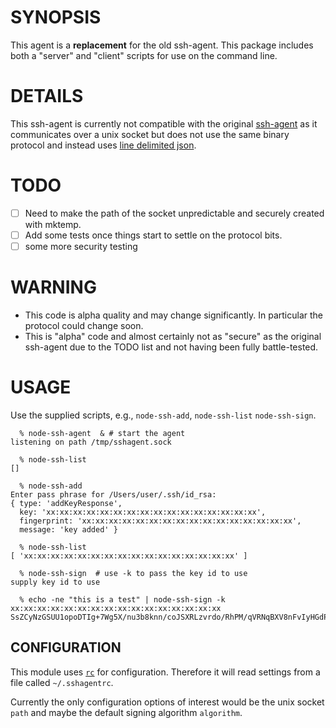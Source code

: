 # SYNOPSIS

This agent is a **replacement** for the old ssh-agent. This package includes
both a "server" and "client" scripts for use on the command line.

# DETAILS

This ssh-agent is currently not compatible with the original
[ssh-agent](https://www.openssh.org) as it communicates over a unix socket but
does not use the same binary protocol and instead uses [line delimited
json](http://en.wikipedia.org/wiki/JSON_Streaming).

# TODO

- [ ] Need to make the path of the socket unpredictable and securely created with mktemp.
- [ ] Add some tests once things start to settle on the protocol bits.
- [ ] some more security testing

# WARNING

- This code is alpha quality and may change significantly. In particular the
  protocol could change soon.
- This is "alpha" code and almost certainly not as "secure" as the original
  ssh-agent due to the TODO list and not having been fully battle-tested.

# USAGE
Use the supplied scripts, e.g., `node-ssh-add`, `node-ssh-list` `node-ssh-sign`.

```
  % node-ssh-agent  & # start the agent
listening on path /tmp/sshagent.sock

  % node-ssh-list
[]

  % node-ssh-add
Enter pass phrase for /Users/user/.ssh/id_rsa:
{ type: 'addKeyResponse',
  key: 'xx:xx:xx:xx:xx:xx:xx:xx:xx:xx:xx:xx:xx:xx:xx:xx',
  fingerprint: 'xx:xx:xx:xx:xx:xx:xx:xx:xx:xx:xx:xx:xx:xx:xx:xx',
  message: 'key added' }

  % node-ssh-list
[ 'xx:xx:xx:xx:xx:xx:xx:xx:xx:xx:xx:xx:xx:xx:xx:xx' ]

  % node-ssh-sign  # use -k to pass the key id to use
supply key id to use

  % echo -ne "this is a test" | node-ssh-sign -k xx:xx:xx:xx:xx:xx:xx:xx:xx:xx:xx:xx:xx:xx:xx:xx
SsZCyNzGSUU1opoDTIg+7Wg5X/nu3b8knn/coJSXRLzvrdo/RhPM/qVRNqBXV8nFvIyHGdP4cGjqcNU8sps/9wl7Ej+It1rILzxNPqo/rHI0ZfbsNArOIqGG3fE54yap48zgUZkwgg3GqCckyFp55dOiB4s+aEQ5rzDnowe2w/0Kd6eGGC+1duHDQLbNF0drPoxYYmq0cHNFSORaEmigczKZzUkjA2dQ3z4HRzDo4qdjBcHRVblI9CfRqv+V+K2Jma66C972DJdrMPqjrb8iOaJzxrHZPQv+L7NOWkNqJM6bMY5ChQxn39vNaQ26RgD0DLuA9ebIFF4Hc8fF7O2JrA==

```

## CONFIGURATION

This module uses [`rc`](https://www.npmjs.com/package/rc) for configuration. Therefore it will
read settings from a file called `~/.sshagentrc`.

Currently the only configuration options of interest would be the unix socket
`path` and maybe the default signing algorithm `algorithm`.

